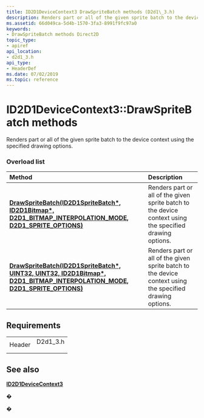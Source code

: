 ```yaml
---
title: ID2D1DeviceContext3 DrawSpriteBatch methods (D2d1\_3.h)
description: Renders part or all of the given sprite batch to the device context using the specified drawing options.
ms.assetid: 66d049ca-5d4b-1570-3fa3-8991f9fc97a0
keywords:
- DrawSpriteBatch methods Direct2D
topic_type:
- apiref
api_location:
- d2d1_3.h
api_type:
- HeaderDef
ms.date: 07/02/2019
ms.topic: reference
---
```


# ID2D1DeviceContext3::DrawSpriteBatch methods

Renders part or all of the given sprite batch to the device context using the specified drawing options.

### Overload list



| Method                                                                                                                                                                      | Description                                                                                                         |
|:----------------------------------------------------------------------------------------------------------------------------------------------------------------------------|:--------------------------------------------------------------------------------------------------------------------|
| [**DrawSpriteBatch(ID2D1SpriteBatch\*, ID2D1Bitmap\*, D2D1\_BITMAP\_INTERPOLATION\_MODE, D2D1\_SPRITE\_OPTIONS)**](https://msdn.microsoft.com/library/Mt619829(v=VS.85).aspx)               | Renders part or all of the given sprite batch to the device context using the specified drawing options.<br/> |
| [**DrawSpriteBatch(ID2D1SpriteBatch\*, UINT32, UINT32, ID2D1Bitmap\*, D2D1\_BITMAP\_INTERPOLATION\_MODE, D2D1\_SPRITE\_OPTIONS)**](https://msdn.microsoft.com/library/Mt619828(v=VS.85).aspx) | Renders part or all of the given sprite batch to the device context using the specified drawing options.<br/> |



## Requirements



|                   |                                                                                      |
|-------------------|--------------------------------------------------------------------------------------|
| Header<br/> | <dl> <dt>D2d1\_3.h</dt> </dl> |



## See also

<dl> <dt>

[**ID2D1DeviceContext3**](https://msdn.microsoft.com/library/Mt619826(v=VS.85).aspx)
</dt> </dl>

�

�





